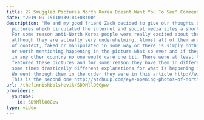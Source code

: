 ```yaml
---
title: 27 Smuggled Pictures North Korea Doesnt Want You To See" Commentar
date: "2019-09-15T10:39:04+08:00"
description: 'Me and my good friend Zach decided to give our thoughts on the 27 DPRK
  pictures which circulated the internet and social media sites a short while ago.
  For some reason anti-North Korea people were really excited about these pictures
  although they are actually very underwhelming. Almost all of them are taken out
  of context, faked or manipulated in some way or there is simply nothing unusual
  or worth mentioning happening in the picture what so ever and if they were taken
  in any other country no one would care one bit. There were at least two sites that
  featured these pictures and for some reason they have them in different order and
  some times drastically different explanations for what is happening in the pictures:
  We went through them in the order they were in this article http://www.policymic.com/articles/89555/27-smuggled-photos-reveal-the-harsh-realities-of-life-in-north-korea?utm_source=policymicFB&utm_medium=main&utm_campaign=social
  This is the second one http://atchuup.com/eye-opening-photos-of-north-korea/'
url: /thefinnishbolshevik/SD9MllQ0Gpw/
providers:
  youtube:
    id: SD9MllQ0Gpw
type: video
---
```


